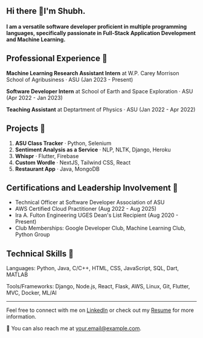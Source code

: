 ## Hi there 👋I'm Shubh.
#### I am a versatile software developer proficient in multiple programming languages, specifically passionate in Full-Stack Application Development and Machine Learning.

## Professional Experience 💼

**Machine Learning Research Assistant Intern** at W.P. Carey Morrison School of Agribusiness · ASU (Jan 2023 - Present)

**Software Developer Intern** at School of Earth and Space Exploration · ASU (Apr 2022 - Jan 2023)

**Teaching Assistant** at Deptartment of Physics · ASU (Jan 2022 - Apr 2022)

## Projects 🚀

1. **ASU Class Tracker** · Python, Selenium
2. **Sentiment Analysis as a Service** · NLP, NLTK, Django, Heroku
3. **Whispr** · Flutter, Firebase
4. **Custom Wordle** · NextJS, Tailwind CSS, React
5. **Restaurant App** · Java, MongoDB

## Certifications and Leadership Involvement 🌟

- Technical Officer at Software Developer Association of ASU
- AWS Certified Cloud Practitioner (Aug 2022 - Aug 2025)
- Ira A. Fulton Engineering UGES Dean's List Recipient (Aug 2020 - Present)
- Club Memberships: Google Developer Club, Machine Learning Club, Python Group

## Technical Skills 🔧

Languages: Python, Java, C/C++, HTML, CSS, JavaScript, SQL, Dart, MATLAB

Tools/Frameworks: Django, Node.js, React, Flask, AWS, Linux, Git, Flutter, MVC, Docker, ML/AI

---

Feel free to connect with me on [LinkedIn](https://www.linkedin.com/in/your-linkedin-profile/) or check out my [Resume](https://www.example.com/your-resume.pdf) for more information.

📧 You can also reach me at [your.email@example.com](mailto:your.email@example.com).
